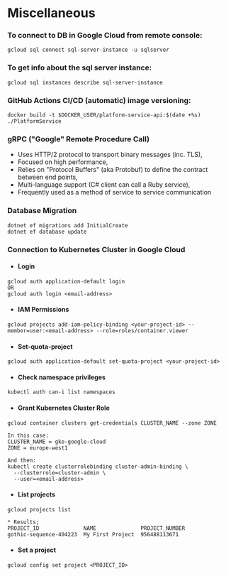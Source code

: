 # Miscellaneous

### To connect to DB in Google Cloud from remote console:

```
gcloud sql connect sql-server-instance -u sqlserver
```

### To get info about the sql server instance:

```
gcloud sql instances describe sql-server-instance
```

### GitHub Actions CI/CD (automatic) image versioning:

```
docker build -t $DOCKER_USER/platform-service-api:$(date +%s) ./PlatformService
```

### gRPC ("Google" Remote Procedure Call)

- Uses HTTP/2 protocol to transport binary messages (inc. TLS),
- Focused on high performance,
- Relies on "Protocol Buffers" (aka Protobuf) to define the contract between end points,
- Multi-language support (C# client can call a Ruby service),
- Frequently used as a method of service to service communication

### Database Migration

```
dotnet ef migrations add InitialCreate
dotnet ef database update
```

### Connection to Kubernetes Cluster in Google Cloud

- #### Login

```
gcloud auth application-default login
OR
gcloud auth login <email-address>
```

- #### IAM Permissions

```
gcloud projects add-iam-policy-binding <your-project-id> --member=user:<email-address> --role=roles/container.viewer
```

- #### Set-quota-project

```
gcloud auth application-default set-quota-project <your-project-id>
```

- #### Check namespace privileges

```
kubectl auth can-i list namespaces
```

- #### Grant Kubernetes Cluster Role

```
gcloud container clusters get-credentials CLUSTER_NAME --zone ZONE

In this case:
CLUSTER_NAME = gke-google-cloud
ZONE = europe-west1

And then:
kubectl create clusterrolebinding cluster-admin-binding \
  --clusterrole=cluster-admin \
  --user=<email-address>
```

- #### List projects

```
gcloud projects list

* Results;
PROJECT_ID              NAME              PROJECT_NUMBER
gothic-sequence-404223  My First Project  956488113671
```

- #### Set a project

```
gcloud config set project <PROJECT_ID>
```
